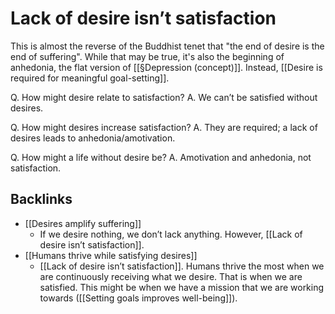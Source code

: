 # Lack of desire isn’t satisfaction
This is almost the reverse of the Buddhist tenet that "the end of desire is the end of suffering". While that may be true, it's also the beginning of anhedonia, the flat version of [[§Depression (concept)]]. Instead, [[Desire is required for meaningful goal-setting]].

Q. How might desire relate to satisfaction?
A. We can’t be satisfied without desires.

Q. How might desires increase satisfaction?
A. They are required; a lack of desires leads to anhedonia/amotivation.

Q. How might a life without desire be?
A. Amotivation and anhedonia, not satisfaction.

## Backlinks
* [[Desires amplify suffering]]
	* If we desire nothing, we don’t lack anything. However, [[Lack of desire isn’t satisfaction]]. 
* [[Humans thrive while satisfying desires]]
	* [[Lack of desire isn’t satisfaction]]. Humans thrive the most when we are continuously receiving what we desire. That is when we are satisfied. This might be when we have a mission that we are working towards ([[Setting goals improves well-being]]).

<!-- {BearID:538D1329-8F51-44B5-A6D7-004F5FD8C7C9-3501-00000339ECDCFE84} -->
